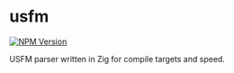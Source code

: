 # usfm

[![NPM Version](https://img.shields.io/npm/v/%40openbible%2Fusfm)](https://www.npmjs.com/package/@openbible/usfm)

USFM parser written in Zig for compile targets and speed.
